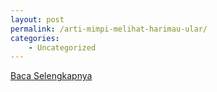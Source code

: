 ```yaml
---
layout: post
permalink: /arti-mimpi-melihat-harimau-ular/
categories:
    - Uncategorized
---
```


[Baca Selengkapnya](/06)